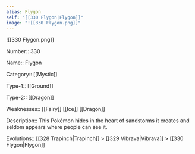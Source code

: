 ```yaml
---
alias: Flygon
self: "[[330 Flygon|Flygon]]"
image: "![[330 Flygon.png]]"
---
```


![[330 Flygon.png]]


Number:: 330

Name:: Flygon

Category:: [[Mystic]]

Type-1:: [[Ground]]

Type-2:: [[Dragon]] 

Weaknesses:: [[Fairy]] [[Ice]] [[Dragon]] 

Description:: This Pokémon hides in the heart of sandstorms it creates and seldom appears where people can see it.

Evolutions:: [[328 Trapinch|Trapinch]] > [[329 Vibrava|Vibrava]] > [[330 Flygon|Flygon]]